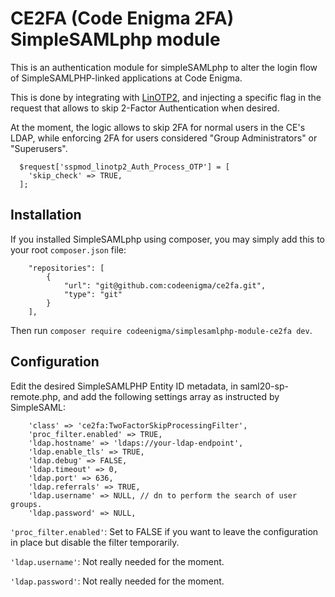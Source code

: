 # CE2FA (Code Enigma 2FA) SimpleSAMLphp module

This is an authentication module for simpleSAMLphp to alter the login flow
of SimpleSAMLPHP-linked applications at Code Enigma.

This is done by integrating with [LinOTP2](https://github.com/codeenigma/linotp2),
and injecting a specific flag in the request that allows to skip 2-Factor
Authentication when desired.

At the moment, the logic allows to skip 2FA for normal users in the CE's LDAP,
while enforcing 2FA for users considered "Group Administrators" or "Superusers".

```
  $request['sspmod_linotp2_Auth_Process_OTP'] = [
    'skip_check' => TRUE,
  ];
```

## Installation

If you installed SimpleSAMLphp using composer, you may simply add this to your root `composer.json` file:

```
    "repositories": [
        {
            "url": "git@github.com:codeenigma/ce2fa.git",
            "type": "git"
        }
    ],
```

Then run `composer require codeenigma/simplesamlphp-module-ce2fa dev`.

## Configuration

Edit the desired SimpleSAMLPHP Entity ID metadata, in saml20-sp-remote.php,
and add the following settings array as instructed by SimpleSAML:

```
    'class' => 'ce2fa:TwoFactorSkipProcessingFilter',
    'proc_filter.enabled' => TRUE,
    'ldap.hostname' => 'ldaps://your-ldap-endpoint',
    'ldap.enable_tls' => TRUE,
    'ldap.debug' => FALSE,
    'ldap.timeout' => 0,
    'ldap.port' => 636,
    'ldap.referrals' => TRUE,
    'ldap.username' => NULL, // dn to perform the search of user groups.
    'ldap.password' => NULL,
```

`'proc_filter.enabled'`: Set to FALSE if you want to leave the configuration
in place but disable the filter temporarily.

`'ldap.username'`: Not really needed for the moment.

`'ldap.password'`: Not really needed for the moment.
